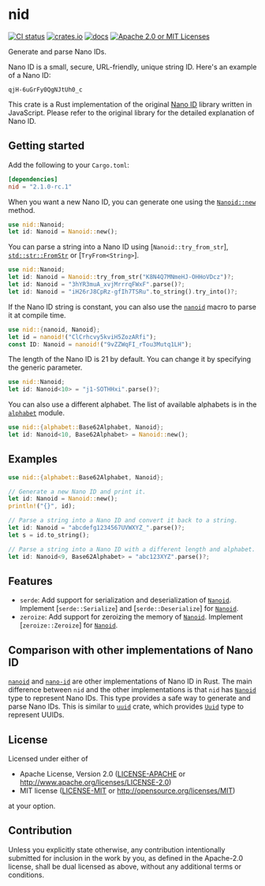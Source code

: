 # nid

[![CI status][ci badge]][ci link]
[![crates.io][crates.io badge]][crates.io link]
[![docs][docs badge]][docs link]
[![Apache 2.0 or MIT Licenses][license badge]][license link]

Generate and parse Nano IDs.

Nano ID is a small, secure, URL-friendly, unique string ID.
Here's an example of a Nano ID:

```
qjH-6uGrFy0QgNJtUh0_c
```

This crate is a Rust implementation of the original [Nano ID](https://github.com/ai/nanoid) library written in JavaScript.
Please refer to the original library for the detailed explanation of Nano ID.

## Getting started

Add the following to your `Cargo.toml`:

```toml
[dependencies]
nid = "2.1.0-rc.1"
```

When you want a new Nano ID, you can generate one using the [`Nanoid::new`] method.

```rust
use nid::Nanoid;
let id: Nanoid = Nanoid::new();
```

You can parse a string into a Nano ID using [`Nanoid::try_from_str`], [`std::str::FromStr`] or [`TryFrom<String>`].

```rust
use nid::Nanoid;
let id: Nanoid = Nanoid::try_from_str("K8N4Q7MNmeHJ-OHHoVDcz")?;
let id: Nanoid = "3hYR3muA_xvjMrrrqFWxF".parse()?;
let id: Nanoid = "iH26rJ8CpRz-gfIh7TSRu".to_string().try_into()?;
```

If the Nano ID string is constant, you can also use the [`nanoid`] macro to parse it at compile time.

```rust
use nid::{nanoid, Nanoid};
let id = nanoid!("ClCrhcvy5kviH5ZozARfi");
const ID: Nanoid = nanoid!("9vZZWqFI_rTou3Mutq1LH");
```

The length of the Nano ID is 21 by default. You can change it by specifying the generic parameter.

```rust
use nid::Nanoid;
let id: Nanoid<10> = "j1-SOTHHxi".parse()?;
```

You can also use a different alphabet. The list of available alphabets is in the [`alphabet`] module.

```rust
use nid::{alphabet::Base62Alphabet, Nanoid};
let id: Nanoid<10, Base62Alphabet> = Nanoid::new();
```

## Examples

```rust
use nid::{alphabet::Base62Alphabet, Nanoid};

// Generate a new Nano ID and print it.
let id: Nanoid = Nanoid::new();
println!("{}", id);

// Parse a string into a Nano ID and convert it back to a string.
let id: Nanoid = "abcdefg1234567UVWXYZ_".parse()?;
let s = id.to_string();

// Parse a string into a Nano ID with a different length and alphabet.
let id: Nanoid<9, Base62Alphabet> = "abc123XYZ".parse()?;
```

## Features

- `serde`: Add support for serialization and deserialization of [`Nanoid`]. Implement [`serde::Serialize`] and [`serde::Deserialize`] for [`Nanoid`].
- `zeroize`: Add support for zeroizing the memory of [`Nanoid`]. Implement [`zeroize::Zeroize`] for [`Nanoid`].

## Comparison with other implementations of Nano ID

[`nanoid`](https://docs.rs/nanoid) and [`nano-id`](https://docs.rs/nano-id) are other implementations of Nano ID in Rust.
The main difference between `nid` and the other implementations is that `nid` has [`Nanoid`] type to represent Nano IDs.
This type provides a safe way to generate and parse Nano IDs.
This is similar to [`uuid`](https://docs.rs/uuid) crate, which provides [`Uuid`](https://docs.rs/uuid/latest/uuid/struct.Uuid.html) type to represent UUIDs.

[`Nanoid::new`]: https://docs.rs/nid/latest/nid/struct.Nanoid.html#method.new
[`std::str::FromStr`]: https://doc.rust-lang.org/nightly/core/str/traits/trait.FromStr.html
[`TryFrom`]: https://doc.rust-lang.org/nightly/core/str/traits/trait.FromStr.html
[`nanoid`]: https://docs.rs/nid/latest/nid/macro.nanoid.html
[`alphabet`]: https://docs.rs/nid/latest/nid/alphabet/index.html
[`Nanoid`]: https://docs.rs/nid/latest/nid/struct.Nanoid.html

## License

Licensed under either of

 * Apache License, Version 2.0 ([LICENSE-APACHE](LICENSE-APACHE) or http://www.apache.org/licenses/LICENSE-2.0)
 * MIT license ([LICENSE-MIT](LICENSE-MIT) or http://opensource.org/licenses/MIT)

at your option.

## Contribution

Unless you explicitly state otherwise, any contribution intentionally submitted for inclusion in the work by you, as defined in the Apache-2.0 license, shall be dual licensed as above, without any additional terms or conditions.

[ci badge]: https://github.com/ciffelia/nid/actions/workflows/ci.yaml/badge.svg
[ci link]: https://github.com/ciffelia/nid/actions/workflows/ci.yaml

[crates.io badge]: https://img.shields.io/crates/v/nid?logo=rust
[crates.io link]: https://crates.io/crates/nid

[docs badge]: https://img.shields.io/badge/docs-online-teal
[docs link]: https://docs.rs/nid

[license badge]: https://img.shields.io/badge/license-Apache--2.0_OR_MIT-blue
[license link]: #license
